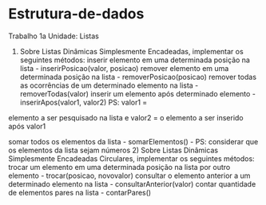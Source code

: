 # Estrutura-de-dados
Trabalho 1a Unidade: Listas 

1) Sobre Listas Dinâmicas Simplesmente Encadeadas, implementar os seguintes métodos: 
inserir elemento em uma determinada posição na lista - inserirPosicao(valor, posicao)
remover elemento em uma determinada posição na lista - removerPosicao(posicao)
remover todas as ocorrências de um determinado elemento na lista - removerTodas(valor)
inserir um elemento após determinado elemento - inserirApos(valor1, valor2)  PS: valor1 = 

elemento a ser pesquisado na lista e valor2 = o elemento a ser inserido após valor1 

somar todos os elementos da lista - somarElementos() - PS: considerar que os elementos da lista sejam números
2) Sobre Listas Dinâmicas Simplesmente Encadeadas Circulares, implementar os seguintes métodos: 
trocar um elemento em uma determinada posição na lista por outro elemento - trocar(posicao, novovalor)
consultar o elemento anterior a um determinado elemento na lista - consultarAnterior(valor)
contar quantidade de elementos pares na lista - contarPares()
